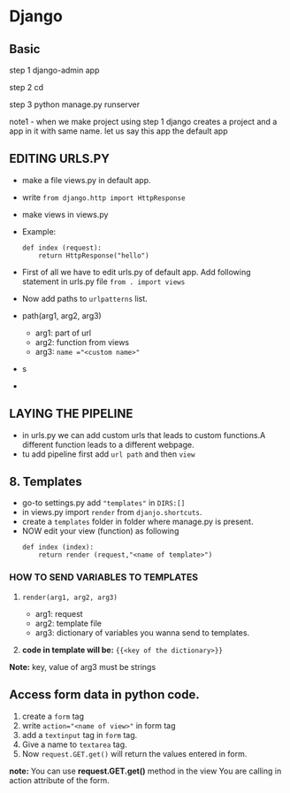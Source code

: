 # Django


## Basic

step 1
django-admin app <app name>

step 2
cd <app name>

step 3
python manage.py runserver

note1 - when we make project using step 1 django creates a project and a app in it with same name.
let us say this app the default app




## EDITING URLS.PY

- make a file views.py in default app.
- write `from django.http import HttpResponse`
- make views in views.py 
- Example:
  ```
  def index (request):
      return HttpResponse("hello")
  ```

- First of all we have to edit urls.py of default app. Add following statement in urls.py file 
`from . import views`
- Now add paths to `urlpatterns` list.
- path(arg1, arg2, arg3)
  - arg1: part of url
  - arg2: function from views
  - arg3: `name ="<custom name>"`


- s
- 

## LAYING THE PIPELINE
- in urls.py we can add custom urls  that leads to custom functions.A different function leads to a different webpage.
- tu add   pipeline first add `url path` and then `view`

## 8. Templates

- go-to settings.py add `"templates"` in `DIRS:[]`
- in views.py import `render` from `djanjo.shortcuts`.
- create a `templates` folder in folder where manage.py is present.
- NOW edit your view (function) as following
  ```
  def index (index):
      return render (request,"<name of template>")
  ```
### HOW TO SEND VARIABLES TO TEMPLATES
1.  `render(arg1, arg2, arg3)`

    - arg1: request
    - arg2: template file
    - arg3: dictionary of variables you wanna send to templates.

2. __code in template will be:__
    `{{<key of the dictionary>}}`
    
__Note:__ key, value of arg3 must be strings


## Access form data in python code.
1. create a `form` tag
2. write `action="<name of view>"` in form tag
3. add a `textinput` tag in `form` tag.
4. Give a name to `textarea` tag.
5. Now `request.GET.get()` will return the values entered in form.

**note:** You can use __request.GET.get()__ method in the view You are calling in action attribute of the form.

